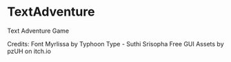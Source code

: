 # TextAdventure
Text Adventure Game

Credits:
Font Myrlissa by Typhoon Type - Suthi Srisopha 
Free GUI Assets by pzUH on itch.io
